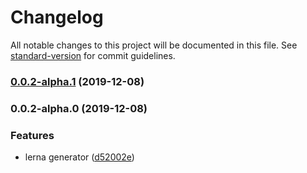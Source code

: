 # Changelog

All notable changes to this project will be documented in this file. See [standard-version](https://github.com/conventional-changelog/standard-version) for commit guidelines.

### [0.0.2-alpha.1](https://github.com/upcwangying/generator-lerna-generator/compare/v0.0.2-alpha.0...v0.0.2-alpha.1) (2019-12-08)

### 0.0.2-alpha.0 (2019-12-08)


### Features

* lerna generator ([d52002e](https://github.com/upcwangying/generator-lerna-generator/commit/d52002e29e1527c4787603c007a4b3feff7c4948))
